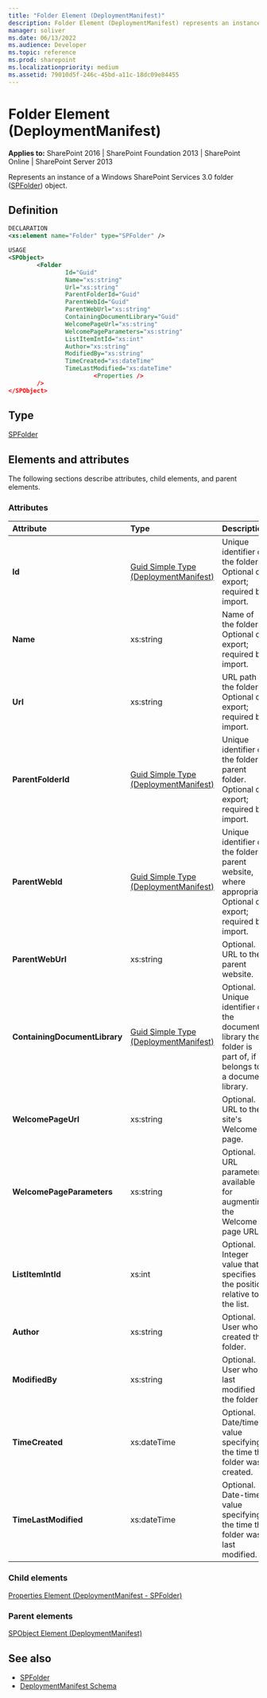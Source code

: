 ```yaml
---
title: "Folder Element (DeploymentManifest)"
description: Folder Element (DeploymentManifest) represents an instance of a Windows SharePoint Services 3.0 folder (SPFolder) object.
manager: soliver
ms.date: 06/13/2022
ms.audience: Developer
ms.topic: reference
ms.prod: sharepoint
ms.localizationpriority: medium
ms.assetid: 79010d5f-246c-45bd-a11c-18dc09e84455
---
```


# Folder Element (DeploymentManifest)

**Applies to:** SharePoint 2016 | SharePoint Foundation 2013 | SharePoint Online | SharePoint Server 2013 
  
Represents an instance of a Windows SharePoint Services 3.0 folder ([SPFolder](https://msdn.microsoft.com/library/Microsoft.SharePoint.SPFolder.aspx)) object. 

## Definition

```XML
DECLARATION
<xs:element name="Folder" type="SPFolder" />

USAGE
<SPObject>
        <Folder
                Id="Guid"
                Name="xs:string"
                Url="xs:string"
                ParentFolderId="Guid"
                ParentWebId="Guid"
                ParentWebUrl="xs:string"
                ContainingDocumentLibrary="Guid"
                WelcomePageUrl="xs:string"
                WelcomePageParameters="xs:string"
                ListItemIntId="xs:int"
                Author="xs:string"
                ModifiedBy="xs:string"
                TimeCreated="xs:dateTime"
                TimeLastModified="xs:dateTime"
                        <Properties />
        />
</SPObject>

```

## Type

[SPFolder](https://msdn.microsoft.com/library/Microsoft.SharePoint.SPFolder.aspx)
  
## Elements and attributes

The following sections describe attributes, child elements, and parent elements.

### Attributes

|**Attribute**|**Type**|**Description**|
|:-----|:-----|:-----|
|**Id** <br/> |[Guid Simple Type (DeploymentManifest)](guid-simple-type-deploymentmanifest.md) <br/> |Unique identifier of the folder.  <br/> Optional on export; required by import.  <br/> |
|**Name** <br/> |xs:string  <br/> |Name of the folder.  <br/> Optional on export; required by import.  <br/> |
|**Url** <br/> |xs:string  <br/> |URL path to the folder.  <br/> Optional on export; required by import.  <br/> |
|**ParentFolderId** <br/> |[Guid Simple Type (DeploymentManifest)](guid-simple-type-deploymentmanifest.md) <br/> |Unique identifier of the folder's parent folder.  <br/> Optional on export; required by import.  <br/> |
|**ParentWebId** <br/> |[Guid Simple Type (DeploymentManifest)](guid-simple-type-deploymentmanifest.md) <br/> |Unique identifier of the folder's parent website, where appropriate.  <br/> Optional on export; required by import.  <br/> |
|**ParentWebUrl** <br/> |xs:string  <br/> |Optional. URL to the parent website.  <br/> |
|**ContainingDocumentLibrary** <br/> |[Guid Simple Type (DeploymentManifest)](guid-simple-type-deploymentmanifest.md) <br/> |Optional. Unique identifier of the document library the folder is part of, if it belongs to a document library.  <br/> |
|**WelcomePageUrl** <br/> |xs:string  <br/> |Optional. URL to the site's Welcome page.  <br/> |
|**WelcomePageParameters** <br/> |xs:string  <br/> |Optional. URL parameters available for augmenting the Welcome page URL.  <br/> |
|**ListItemIntId** <br/> |xs:int  <br/> |Optional. Integer value that specifies the position relative to the list.  <br/> |
|**Author** <br/> |xs:string  <br/> |Optional. User who created the folder.  <br/> |
|**ModifiedBy** <br/> |xs:string  <br/> |Optional. User who last modified the folder.  <br/> |
|**TimeCreated** <br/> |xs:dateTime  <br/> |Optional. Date/time value specifying the time the folder was created.  <br/> |
|**TimeLastModified** <br/> |xs:dateTime  <br/> |Optional. Date-time value specifying the time the folder was last modified.  <br/> |
   
### Child elements

[Properties Element (DeploymentManifest - SPFolder)](properties-element-deploymentmanifestspfolder.md)
   
### Parent elements

[SPObject Element (DeploymentManifest)](spobject-element-deploymentmanifest.md)
   
## See also

- [SPFolder](https://msdn.microsoft.com/library/Microsoft.SharePoint.SPFolder.aspx)
- [DeploymentManifest Schema](deploymentmanifest-schema.md)

